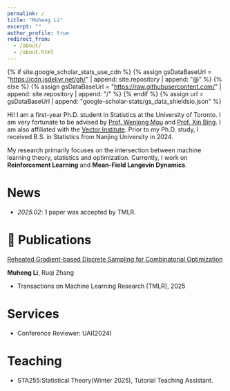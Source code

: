 ```yaml
---
permalink: /
title: "Muheng Li"
excerpt: ""
author_profile: true
redirect_from: 
  - /about/
  - /about.html
---
```


{% if site.google_scholar_stats_use_cdn %}
{% assign gsDataBaseUrl = "https://cdn.jsdelivr.net/gh/" | append: site.repository | append: "@" %}
{% else %}
{% assign gsDataBaseUrl = "https://raw.githubusercontent.com/" | append: site.repository | append: "/" %}
{% endif %}
{% assign url = gsDataBaseUrl | append: "google-scholar-stats/gs_data_shieldsio.json" %}

<span class='anchor' id='about-me'></span>

Hi! I am a first-year Ph.D. student in Statistics at the University of Toronto. I am very fortunate to be advised by 
<a href="https://mouwenlong.github.io/index.html" target="_blank">Prof. Wenlong Mou</a> and 
<a href="https://bingx1990.github.io/" target="_blank">Prof. Xin Bing</a>. I am also affiliated with the 
<a href="https://vectorinstitute.ai/" target="_blank">Vector Institute</a>. Prior to my Ph.D. study, I received B.S. in Statistics from Nanjing University in 2024.



My research primarily focuses on the intersection between machine learning theory, statistics and optimization. Currently, I work on **Reinforcement Learning** and **Mean-Field Langevin Dynamics**.



# News
- *2025.02*: 1 paper was accepted by TMLR.  

# 📝 Publications 


[Reheated Gradient-based Discrete Sampling for Combinatorial Optimization](https://arxiv.org/abs/2503.04047)

**Muheng Li**, Ruqi Zhang
- Transactions on Machine Learning Research (TMLR), 2025




<!-- # Honors and Awards
- *2021.10* Lorem ipsum dolor sit amet, consectetur adipiscing elit. Vivamus ornare aliquet ipsum, ac tempus justo dapibus sit amet. 
- *2021.09* Lorem ipsum dolor sit amet, consectetur adipiscing elit. Vivamus ornare aliquet ipsum, ac tempus justo dapibus sit amet.  -->

<!-- # 📖 Educations
- *2019.06 - 2022.04 (now)*, Lorem ipsum dolor sit amet, consectetur adipiscing elit. Vivamus ornare aliquet ipsum, ac tempus justo dapibus sit amet. 
- *2015.09 - 2019.06*, Lorem ipsum dolor sit amet, consectetur adipiscing elit. Vivamus ornare aliquet ipsum, ac tempus justo dapibus sit amet.  -->

<!-- # 💬 Invited Talks
- *2021.06*, Lorem ipsum dolor sit amet, consectetur adipiscing elit. Vivamus ornare aliquet ipsum, ac tempus justo dapibus sit amet. 
- *2021.03*, Lorem ipsum dolor sit amet, consectetur adipiscing elit. Vivamus ornare aliquet ipsum, ac tempus justo dapibus sit amet.  \| [\[video\]](https://github.com/) -->

#  Services
- Conference Reviewer: UAI(2024)


# Teaching
- STA255:Statistical Theory(Winter 2025), Tutorial Teaching Assistant.


<!-- # 💻 Internships
- *2019.05 - 2020.02*, [Lorem](https://github.com/), China. -->